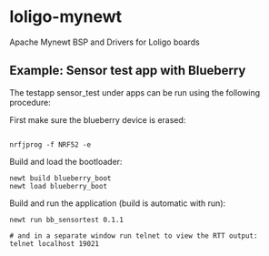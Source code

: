 # loligo-mynewt
Apache Mynewt BSP and Drivers for Loligo boards

## Example: Sensor test app with Blueberry

The testapp sensor_test under apps can be run using the following procedure:

First make sure the blueberry device is erased:

```

nrfjprog -f NRF52 -e

```

Build and load the bootloader:

```
newt build blueberry_boot
newt load blueberry_boot

```

Build and run the application (build is automatic with run):

```
newt run bb_sensortest 0.1.1

# and in a separate window run telnet to view the RTT output:
telnet localhost 19021

```